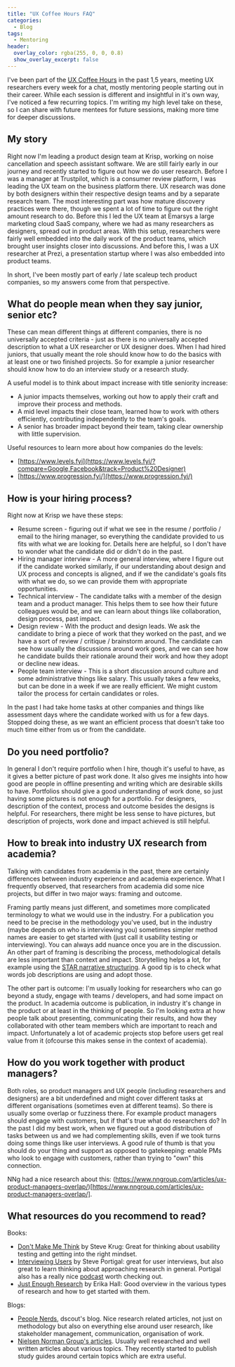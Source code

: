 ```yaml
---
title: "UX Coffee Hours FAQ"
categories:
  - Blog
tags:
  - Mentoring
header:
  overlay_color: rgba(255, 0, 0, 0.8)
  show_overlay_excerpt: false
---
```


I've been part of the [UX Coffee Hours](https://storage.googleapis.com/uxcoffeehours.com/site/research.html) in the past 1,5 years, meeting UX researchers every week for a chat, mostly mentoring people starting out in their career. While each session is different and insightful in it's own way, I've noticed a few recurring topics. I'm writing my high level take on these, so I can share with future mentees for future sessions, making more time for deeper discussions.

## My story

Right now I'm leading a product design team at Krisp, working on noise cancellation and speech assistant software. We are still fairly early in our journey and recently started to figure out how we do user research. Before I was a manager at Trustpilot, which is a consumer review platform, I was leading the UX team on the business platform there. UX research was done by both designers within their respective design teams and by a separate research team. The most interesting part was how mature discovery practices were there, though we spent a lot of time to figure out the right amount research to do. Before this I led the UX team at Emarsys a large marketing cloud SaaS company, where we had as many researchers as designers, spread out in product areas. With this setup, researchers were fairly well embedded into the daily work of the product teams, which brought user insights closer into discussions. And before this, I was a UX researcher at Prezi, a presentation startup where I was also embedded into product teams.

In short, I've been mostly part of early / late scaleup tech product companies, so my answers come from that perspective.

## What do people mean when they say junior, senior etc?

These can mean different things at different companies, there is no universally accepted criteria - just as there is no universally accepted description to what a UX researcher or UX designer does. When I  had hired juniors, that usually meant the role should know how to do the basics with at least one or two finished projects. So for example a junior researcher should know how to do an interview study or a research study.

A useful model is to think about impact increase with title seniority increase:
- A junior impacts themselves, working out how to apply their craft and improve their process and methods.
- A mid level impacts their close team, learned how to work with others efficiently, contributing independently to the team's goals.
- A senior has broader impact beyond their team, taking clear ownership with little supervision.

Useful resources to learn more about how companies do the levels:
- [https://www.levels.fyi](https://www.levels.fyi/?compare=Google,Facebook&track=Product%20Designer)
- [https://www.progression.fyi/](https://www.progression.fyi/)

## How is your hiring process?

Right now at Krisp we have these steps:

- Resume screen - figuring out if what we see in the resume / portfolio / email to the hiring manager, so everything the candidate provided to us fits with what we are looking for. Details here are helpful, so I don't have to wonder what the candidate did or didn't do in the past.
- Hiring manager interview - A more general interview, where I figure out if the candidate worked similarly, if our understanding about design and UX process and concepts is aligned, and if we the candidate's goals fits with what we do, so we can provide them with appropriate opportunities.
- Technical interview - The candidate talks with a member of the design team and a product manager. This helps them to see how their future colleagues would be, and we can learn about things like collaboration, design process, past impact.
- Design review - With the product and design leads. We ask the candidate to bring a piece of work that they worked on the past, and we have a sort of review / critique / brainstorm around. The candidate can see how usually the discussions around work goes, and we can see how he candidate builds their rationale around their work and how they adopt or decline new ideas.
- People team interview - This is a short discussion around culture and some administrative things like salary.
This usually takes a few weeks, but can be done in a week if we are really efficient. We might custom tailor the process for certain candidates or roles.

In the past I had take home tasks at other companies and things like assessment days where the candidate worked with us for a few days. Stopped doing these, as we want an efficient process that doesn't take too much time either from us or from the candidate.

## Do you need portfolio?

In general I don't require portfolio when I hire, though it's useful to have, as it gives a better picture of past work done. It also gives me insights into how good are people in offline presenting and writing which are desirable skills to have. Portfolios should give a good understanding of work done, so just having some pictures is not enough for a portfolio. For designers, description of the context, process and outcome besides the designs is helpful. For researchers, there might be less sense to have pictures, but description of projects, work done and impact achieved is still helpful.

## How to break into industry UX research from academia?

Talking with candidates from academia in the past, there are certainly differences between industry experience and academia experience. What I frequently observed, that researchers from academia did some nice projects, but differ in two major ways: framing and outcome.

Framing partly means just different, and sometimes more complicated terminology to what we would use in the industry. For a publication you need to be precise in the methodology you've used, but in the industry (maybe depends on who is interviewing you) sometimes simpler method names are easier to get started with (just call it usability testing or interviewing). You can always add nuance once you are in the discussion. An other part of framing is describing the process, methodological details are less important than context and impact. Storytelling helps a lot, for example using the [STAR narrative structuring](https://en.wikipedia.org/wiki/Situation,_task,_action,_result). A good tip is to check what words job descriptions are using and adopt those.

The other part is outcome: I'm usually looking for researchers who can go beyond a study, engage with teams / developers, and had some impact on the product. In academia outcome is publication, in industry it's change in the product or at least in the thinking of people. So I'm looking extra at how people talk about presenting, communicating their results, and how they collaborated with other team members which are important to reach and impact. Unfortunately a lot of academic projects stop before users get real value from it (ofcourse this makes sense in the context of academia).

## How do you work together with product managers?

Both roles, so product managers and UX people (including researchers and designers) are a bit underdefined and might cover different tasks at different organisations (sometimes even at different teams). So there is usually some overlap or fuzziness there. For example product managers should engage with customers, but if that's true what do researchers do? In the past I did my best work, when we figured out a good distribution of  tasks between us and we had complementing skills, even if we took turns doing some things like user interviews. A good rule of thumb is that you should do your thing and support as opposed to gatekeeping: enable PMs who look to engage with customers, rather than trying to "own" this connection.

NNg had a nice research about this: (https://www.nngroup.com/articles/ux-product-managers-overlap/)[https://www.nngroup.com/articles/ux-product-managers-overlap/].

## What resources do you recommend to read?

Books:

- [Don't Make Me Think](https://en.wikipedia.org/wiki/Don%27t_Make_Me_Think) by Steve Krug: Great for thinking about usability testing and getting into the right mindset.
- [Interviewing Users](https://rosenfeldmedia.com/books/interviewing-users/) by Steve Portigal: great for user interviews, but also great to learn thinking about approaching research in general. Portigal also has a really nice [podcast](https://portigal.com/podcast/) worth checking out.
- [Just Enough Research](https://abookapart.com/products/just-enough-research) by Erika Hall: Good overview in the various types of research and how to get started with them.

Blogs:

- [People Nerds](https://dscout.com/people-nerds), dscout's blog. Nice research related articles, not just on methodology but also on everything else around user research, like stakeholder management, communication, organisation of work.
- [Nielsen Norman Group's articles](https://www.nngroup.com/articles/). Usually well researched and well written articles about various topics. They recently started to publish study guides around certain topics which are extra useful.
